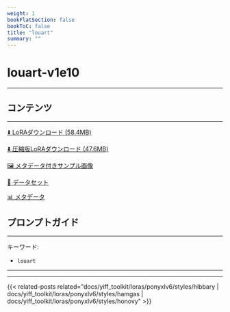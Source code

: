 ```yaml
---
weight: 1
bookFlatSection: false
bookToC: false
title: "louart"
summary: ""
---
```


<!--markdownlint-disable MD025 MD033 -->

# louart-v1e10

---

## コンテンツ

---

[⬇️ LoRAダウンロード (58.4MB)](https://huggingface.co/k4d3/yiff_toolkit/resolve/main/ponyxl_loras/louart-v1e10.safetensors?download=true)

[⬇️ 圧縮版LoRAダウンロード (47.6MB)](https://huggingface.co/k4d3/yiff_toolkit/resolve/main/ponyxl_loras_shrunk_2/louart-v1e10_frockpt1_th-3.55.safetensors?download=true)

[🖼️ メタデータ付きサンプル画像](https://huggingface.co/k4d3/yiff_toolkit/tree/main/static/{})

[📐 データセット](https://huggingface.co/datasets/k4d3/furry/tree/main/by_louart)

[📊 メタデータ](https://huggingface.co/k4d3/yiff_toolkit/raw/main/ponyxl_loras/louart-v1e10.json)

## プロンプトガイド

---

キーワード:

- `louart`

---

---

{{< related-posts related="docs/yiff_toolkit/loras/ponyxlv6/styles/hibbary | docs/yiff_toolkit/loras/ponyxlv6/styles/hamgas | docs/yiff_toolkit/loras/ponyxlv6/styles/honovy" >}}
